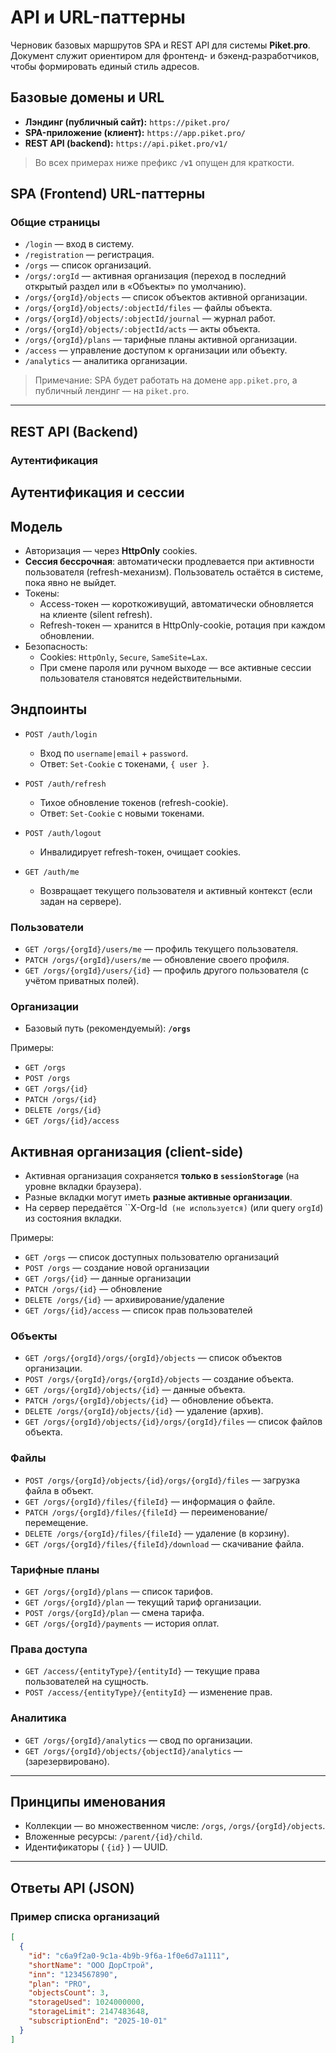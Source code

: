 # API и URL-паттерны

Черновик базовых маршрутов SPA и REST API для системы **Piket.pro**.  
Документ служит ориентиром для фронтенд- и бэкенд-разработчиков, чтобы формировать единый стиль адресов.

## Базовые домены и URL

- **Лэндинг (публичный сайт):** `https://piket.pro/`
- **SPA-приложение (клиент):** `https://app.piket.pro/`
- **REST API (backend):** `https://api.piket.pro/v1/`

> Во всех примерах ниже префикс **`/v1`** опущен для краткости.

## SPA (Frontend) URL-паттерны

### Общие страницы
- `/login` — вход в систему.
- `/registration` — регистрация.
- `/orgs` — список организаций.
- `/orgs/:orgId` — активная организация (переход в последний открытый раздел или в «Объекты» по умолчанию).
- `/orgs/{orgId}/objects` — список объектов активной организации.
- `/orgs/{orgId}/objects/:objectId/files` — файлы объекта.
- `/orgs/{orgId}/objects/:objectId/journal` — журнал работ.
- `/orgs/{orgId}/objects/:objectId/acts` — акты объекта.
- `/orgs/{orgId}/plans` — тарифные планы активной организации.
- `/access` — управление доступом к организации или объекту.
- `/analytics` — аналитика организации.

> Примечание: SPA будет работать на домене `app.piket.pro`, а публичный лендинг — на `piket.pro`.

---

## REST API (Backend)

### Аутентификация
## Аутентификация и сессии

## Модель
- Авторизация — через **HttpOnly** cookies.
- **Сессия бессрочная**: автоматически продлевается при активности пользователя (refresh-механизм). Пользователь остаётся в системе, пока явно не выйдет.
- Токены:
  - Access-токен — короткоживущий, автоматически обновляется на клиенте (silent refresh).
  - Refresh-токен — хранится в HttpOnly-cookie, ротация при каждом обновлении.
- Безопасность:
  - Cookies: `HttpOnly`, `Secure`, `SameSite=Lax`.
  - При смене пароля или ручном выходе — все активные сессии пользователя становятся недействительными.

## Эндпоинты

- `POST /auth/login`
  - Вход по `username|email` + `password`.
  - Ответ: `Set-Cookie` с токенами, `{ user }`.

- `POST /auth/refresh`
  - Тихое обновление токенов (refresh-cookie).
  - Ответ: `Set-Cookie` с новыми токенами.

- `POST /auth/logout`
  - Инвалидирует refresh-токен, очищает cookies.

- `GET /auth/me`
  - Возвращает текущего пользователя и активный контекст (если задан на сервере).

### Пользователи
- `GET /orgs/{orgId}/users/me` — профиль текущего пользователя.
- `PATCH /orgs/{orgId}/users/me` — обновление своего профиля.
- `GET /orgs/{orgId}/users/{id}` — профиль другого пользователя (с учётом приватных полей).

### Организации
- Базовый путь (рекомендуемый): **`/orgs`**

Примеры:
- `GET /orgs`
- `POST /orgs`
- `GET /orgs/{id}`
- `PATCH /orgs/{id}`
- `DELETE /orgs/{id}`
- `GET /orgs/{id}/access`

## Активная организация (client-side)
- Активная организация сохраняется **только в `sessionStorage`** (на уровне вкладки браузера).
- Разные вкладки могут иметь **разные активные организации**.
- На сервер передаётся ``X-Org-Id` (не используется)` (или query `orgId`) из состояния вкладки.

Примеры:
- `GET /orgs` — список доступных пользователю организаций
- `POST /orgs` — создание новой организации
- `GET /orgs/{id}` — данные организации
- `PATCH /orgs/{id}` — обновление
- `DELETE /orgs/{id}` — архивирование/удаление
- `GET /orgs/{id}/access` — список прав пользователей


### Объекты
- `GET /orgs/{orgId}/orgs/{orgId}/objects` — список объектов организации.
- `POST /orgs/{orgId}/orgs/{orgId}/objects` — создание объекта.
- `GET /orgs/{orgId}/objects/{id}` — данные объекта.
- `PATCH /orgs/{orgId}/objects/{id}` — обновление объекта.
- `DELETE /orgs/{orgId}/objects/{id}` — удаление (архив).
- `GET /orgs/{orgId}/objects/{id}/orgs/{orgId}/files` — список файлов объекта.

### Файлы
- `POST /orgs/{orgId}/objects/{id}/orgs/{orgId}/files` — загрузка файла в объект.
- `GET /orgs/{orgId}/files/{fileId}` — информация о файле.
- `PATCH /orgs/{orgId}/files/{fileId}` — переименование/перемещение.
- `DELETE /orgs/{orgId}/files/{fileId}` — удаление (в корзину).
- `GET /orgs/{orgId}/files/{fileId}/download` — скачивание файла.

### Тарифные планы
- `GET /orgs/{orgId}/plans` — список тарифов.
- `GET /orgs/{orgId}/plan` — текущий тариф организации.
- `POST /orgs/{orgId}/plan` — смена тарифа.
- `GET /orgs/{orgId}/payments` — история оплат.

### Права доступа
- `GET /access/{entityType}/{entityId}` — текущие права пользователей на сущность.
- `POST /access/{entityType}/{entityId}` — изменение прав.

### Аналитика
- `GET /orgs/{orgId}/analytics` — свод по организации.
- `GET /orgs/{orgId}/objects/{objectId}/analytics` — (зарезервировано).

---

## Принципы именования
- Коллекции — во множественном числе: `/orgs`, `/orgs/{orgId}/objects`.
- Вложенные ресурсы: `/parent/{id}/child`.
- Идентификаторы ( `{id}` ) — UUID.

---

## Ответы API (JSON)

### Пример списка организаций
```json
[
  {
    "id": "c6a9f2a0-9c1a-4b9b-9f6a-1f0e6d7a1111",
    "shortName": "ООО ДорСтрой",
    "inn": "1234567890",
    "plan": "PRO",
    "objectsCount": 3,
    "storageUsed": 1024000000,
    "storageLimit": 2147483648,
    "subscriptionEnd": "2025-10-01"
  }
]
```
